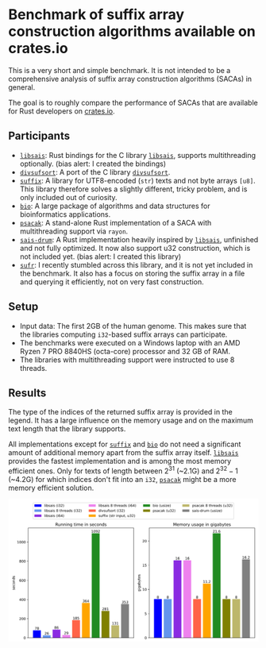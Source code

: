 # Benchmark of suffix array construction algorithms available on crates.io

This is a very short and simple benchmark. It is not intended to be a comprehensive analysis of suffix array construction algorithms (SACAs) in general.

The goal is to roughly compare the performance of SACAs that are available for Rust developers on [crates.io].

[crates.io]: https://crates.io

## Participants

- [`libsais`](https://github.com/feldroop/libsais-rs): Rust bindings for the C library [`libsais`], supports multithreading optionally. (bias alert: I created the bindings)
- [`divsufsort`](https://github.com/fasterthanlime/stringsearch): A port of the C library [`divsufsort`].
- [`suffix`]: A library for UTF8-encoded (`str`) texts and not byte arrays `[u8]`. This library therefore solves a slightly different, tricky problem, and is only included out of curiosity.
- [`bio`]: A large package of algorithms and data structures for bioinformatics applications.
- [`psacak`]: A stand-alone Rust implementation of a SACA with multithreading support via `rayon`.
- [`sais-drum`]: A Rust implementation heavily inspired by [`libsais`], unfinished and not fully optimized. It now also support u32 construction, which is not included yet. (bias alert: I created this library)
- [`sufr`]: I recently stumbled across this library, and it is not yet included in the benchmark. It also has a focus on storing the suffix array in a file and querying it efficiently, not on very fast construction.
 
## Setup

- Input data: The first 2GB of the human genome. This makes sure that the libraries computing `i32`-based suffix arrays can participate. 
- The benchmarks were executed on a Windows laptop with an AMD Ryzen 7 PRO 8840HS (octa-core) processor and 32 GB of RAM.
- The libraries with multithreading support were instructed to use 8 threads.

## Results

The type of the indices of the returned suffix array is provided in the legend. It has a large influence on the memory usage and on the maximum text length that the library supports. 

All implementations except for [`suffix`] and [`bio`] do not need a significant amount of additional memory apart from the suffix array itself. [`libsais`] provides the fastest implementation and is among the most memory efficient ones. 
Only for texts of length between $2^{31}$ (~2.1G) and $2^{32} -1$ (~4.2G) for which indices don't fit into an `i32`, [`psacak`] might be a more memory efficient solution.

<img src="plot/plot.svg" />

[`libsais`]: https://github.com/IlyaGrebnov/libsais
[`divsufsort`]: https://github.com/y-256/libdivsufsort
[`suffix`]: https://github.com/BurntSushi/suffix
[`bio`]: https://github.com/rust-bio/rust-bio
[`psacak`]: https://github.com/hucsmn/psacak
[`sais-drum`]: https://github.com/feldroop/sais-drum 
[`sufr`]: https://github.com/TravisWheelerLab/sufr
